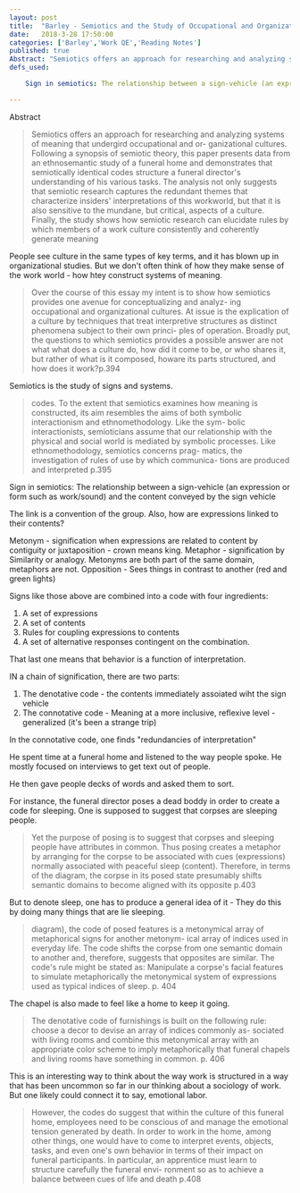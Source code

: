 ```yaml
---
layout: post
title:  "Barley - Semiotics and the Study of Occupational and Organizational Cultures"
date:   2018-3-28 17:50:00
categories: ['Barley','Work QE','Reading Notes']
published: true
Abstract: "Semiotics offers an approach for researching and analyzing systems of meaning that undergird occupational and or- ganizational cultures. Following a synopsis of semiotic theory, this paper presents data from an ethnosemantic study of a funeral home and demonstrates that semiotically identical codes structure a funeral director's understanding of his various tasks. The analysis not only suggests that semiotic research captures the redundant themes that characterize insiders' interpretations of this workworld, but that it is also sensitive to the mundane, but critical, aspects of a culture. Finally, the study shows how semiotic research can elucidate rules by which members of a work culture consistently and coherently generate meaning"
defs_used:

    Sign in semiotics: The relationship between a sign-vehicle (an expression or form such as work/sound) and the content conveyed by the sign vehicle

---
```


Abstract

>Semiotics offers an approach for researching and analyzing systems of meaning that undergird occupational and or- ganizational cultures. Following a synopsis of semiotic theory, this paper presents data from an ethnosemantic study of a funeral home and demonstrates that semiotically identical codes structure a funeral director's understanding of his various tasks. The analysis not only suggests that semiotic research captures the redundant themes that characterize insiders' interpretations of this workworld, but that it is also sensitive to the mundane, but critical, aspects of a culture. Finally, the study shows how semiotic research can elucidate rules by which members of a work culture consistently and coherently generate meaning


People see culture in the same types of key terms, and it has blown up in organizational studies. But we don't often think of how they make sense of the work world - how htey construct systems of meaning.

>Over the course of this essay my intent is to show how semiotics provides one avenue for conceptualizing and analyz- ing occupational and organizational cultures. At issue is the explication of a culture by techniques that treat interpretive structures as distinct phenomena subject to their own princi- ples of operation. Broadly put, the questions to which semiotics provides a possible answer are not what what does a culture do, how did it come to be, or who shares it, but rather of what is it composed, howare its parts structured, and how does it work?p.394

Semiotics is the study of signs and systems.

>codes. To the extent that semiotics examines how meaning is constructed, its aim resembles the aims of both symbolic interactionism and ethnomethodology. Like the sym- bolic interactionists, semioticians assume that our relationship with the physical and social world is mediated by symbolic processes. Like ethnomethodology, semiotics concerns prag- matics, the investigation of rules of use by which communica- tions are produced and interpreted p.395

<def>Sign in semiotics: The relationship between a sign-vehicle (an expression or form such as work/sound) and the content conveyed by the sign vehicle</def>

The link is a convention of the group. Also, how are expressions linked to their contents?

Metonym - signification when expressions are related to content by contiguity or juxtaposition - crown means king.
Metaphor - signification by Similarity or analogy. Metonyms are both part of the same domain, metaphors are not.
Opposition - Sees things in contrast to another (red and green lights)

Signs like those above are combined into a code with four ingredients:
1. A set of expressions
2. A set of contents
3. Rules for coupling expressions to contents
4. A set of alternative responses contingent on the combination.

That last one means that behavior is a function of interpretation.

IN a chain of signification, there are two parts:
1. The denotative code - the contents immediately assoiated wiht the sign vehicle
2. The connotative code - Meaning at a more inclusive, reflexive level - generalized (it's been a strange trip)

In the connotative code, one finds "redundancies of interpretation"

He spent time at a funeral home and listened to the way people spoke. He mostly focused on interviews to get text out of people.

He then gave people decks of words and asked them to sort.

For instance, the funeral director poses a dead boddy in order to create a code for sleeping. One is supposed to suggest that corpses are sleeping people.

>Yet the purpose of posing is to suggest that corpses and sleeping people have attributes in common. Thus posing creates a metaphor by arranging for the corpse to be associated with cues (expressions) normally associated with peaceful sleep (content). Therefore, in terms of the diagram, the corpse in its posed state presumably shifts semantic domains to become aligned with its opposite p.403

But to denote sleep, one has to produce a general idea of it - They do this by doing many things that are lie sleeping.

>diagram), the code of posed features is a metonymical array of metaphorical signs for another metonym- ical array of indices used in everyday life. The code shifts the corpse from one semantic domain to another and, therefore, suggests that opposites are similar. The code's rule might be stated as: Manipulate a corpse's facial features to simulate metaphorically the metonymical system of expressions used as typical indices of sleep. p. 404

The chapel is also made to feel like a home to keep it going.

>The denotative code of furnishings is built on the following rule: choose a decor to devise an array of indices commonly as- sociated with living rooms and combine this metonymical array with an appropriate color scheme to imply metaphorically that funeral chapels and living rooms have something in common. p. 406

This is an interesting way to think about the way work is structured in a way that has been uncommon so far in our thinking about a sociology of work. But one likely could connect it to say, emotional labor.

>However, the codes do suggest that within the culture of this funeral home, employees need to be conscious of and manage the emotional tension generated by death. In order to work in the home, among other things, one would have to come to interpret events, objects, tasks, and even one's own behavior in terms of their impact on funeral participants. In particular, an apprentice must learn to structure carefully the funeral envi- ronment so as to achieve a balance between cues of life and death p.408
